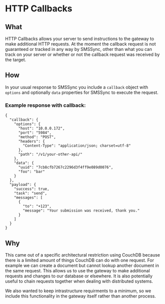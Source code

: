 # HTTP Callbacks

## What

HTTP Callbacks allows your server to send instructions to the gateway to make additional HTTP requests.  At the moment the callback request is not guaranteed or tracked in any way by SMSSync, other than what you can track on your server or whether or not the callback request was received by the target. 


## How
In your usual response to SMSSync you include a `callback` object with  `options` and optionally `data` properties for SMSSync to execute the request.

### Example response with callback:

```
{
  "callback": {
    "options": {
      "host": "10.0.0.172",
      "port": "5984",
      "method": "POST",
      "headers": {
        "Content-Type": "application/json; charset=utf-8"
      },
      "path": "/v1/your-other-api/"
    },
    "data": {
      "uuid": "7cb8cfb7267c2296d3f4ff9e089d0076",
      "foo": "bar"
    }
  },
  "payload": {
    "success": true,
    "task": "send",
    "messages": [
      {
        "to": "+123",
        "message": "Your submission was received, thank you."
      }
    ]
  }
}
```

## Why

This came out of a specific architectural restriction using CouchDB because there is a limited amount of things CouchDB can do with one request.  For example we can create a document but cannot lookup another document in the same request.  This allows us to use the gateway to make additional requests and changes to our database or elsewhere.  It is also potentially useful to chain requests together when dealing with distributed systems.  

We also wanted to keep intrastructure requirments to a minimum, so we include this functionality in the gateway itself rather than another process.

